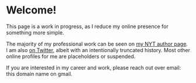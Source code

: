 # Welcome!

This page is a work in progress, as I reduce my online presence for something more simple.

The majority of my professional work can be seen on [my NYT author page](https://www.nytimes.com/by/tiff-fehr). I am also [on Twitter](https://twitter.com/tiffehr), albeit with an intentionally truncated history. Most other online profiles for me are placeholders or suspended.

If you are interested in my career and work, please reach out over email: this domain name on gmail.
